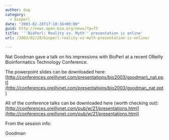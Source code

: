 ```yaml
---
author: dag
category:
  - bioperl
date: "2003-02-28T17:18:36+00:00"
guid: http://news.open-bio.org/news/?p=73
title: '''BioPerl: Reality vs. Myth'' presentation is online'
url: /2003/02/28/bioperl-reality-vs-myth-presentation-is-online/

---
```

Nat Goodman gave a talk on his impressions with BioPerl at a recent OReilly Bioinformatics Technology Conference.

The powerpoint slides can be downloaded here:
[http://conferences.oreillynet.com/presentations/bio2003/goodman\_nat.ppt](http://conferences.oreillynet.com/presentations/bio2003/goodman_nat.ppt)

All of the conference talks can be downloaded here (worth checking out):
[http://conferences.oreillynet.com/pub/w/21/presentations.html](http://conferences.oreillynet.com/pub/w/21/presentations.html)

From the session info:

Goodman
